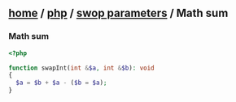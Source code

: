 [home][go-home] / [php][go-php] / [swop parameters][go-swap] / **Math sum**
---
### Math sum

```php
<?php

function swapInt(int &$a, int &$b): void
{
  $a = $b + $a - ($b = $a);
}
    
```

[go-swap]: ./index.md
[go-php]: ../index.md
[go-home]: ../../index.md
